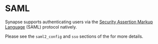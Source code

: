 # SAML

Synapse supports authenticating users via the [Security Assertion
Markup Language](https://en.wikipedia.org/wiki/Security_Assertion_Markup_Language)
(SAML) protocol natively.

Please see the `saml2_config` and `sso` sections of the [](Synapse%20Docs%20-%20EN/usage/configuration/homeserver_sample_config.md) for more details.